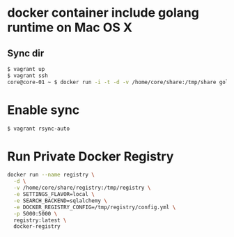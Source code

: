# docker container include golang runtime on Mac OS X
## Sync dir
```sh
$ vagrant up
$ vagrant ssh
core@core-01 ~ $ docker run -i -t -d -v /home/core/share:/tmp/share golang:1.4 /bin/bash
```

# Enable sync
```sh
$ vagrant rsync-auto
```

# Run Private Docker Registry
```sh
docker run --name registry \
  -d \
  -v /home/core/share/registry:/tmp/registry \
  -e SETTINGS_FLAVOR=local \
  -e SEARCH_BACKEND=sqlalchemy \
  -e DOCKER_REGISTRY_CONFIG=/tmp/registry/config.yml \
  -p 5000:5000 \
  registry:latest \
  docker-registry
```
